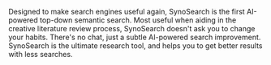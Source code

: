 Designed to make search engines useful again, SynoSearch is the first AI-powered top-down semantic search. Most useful when aiding in the creative literature review process, SynoSearch doesn't ask you to change your habits. There's no chat, just a subtle AI-powered search improvement. SynoSearch is the ultimate research tool, and helps you to get better results with less searches.
